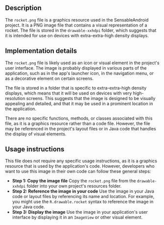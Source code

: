 ## Description

The `rocket.png` file is a graphics resource used in the SensableAndroid project. It is a PNG image file that contains a visual representation of a rocket. The file is stored in the `drawable-xxhdpi` folder, which suggests that it is intended for use on devices with extra-extra-high density displays.


## Implementation details

The `rocket.png` file is likely used as an icon or visual element in the project's user interface. The image is probably displayed in various parts of the application, such as in the app's launcher icon, in the navigation menu, or as a decorative element on certain screens.

The file is stored in a folder that is specific to extra-extra-high density displays, which means that it will be used on devices with very high-resolution screens. This suggests that the image is designed to be visually appealing and detailed, and that it may be used in a prominent location in the application.

There are no specific functions, methods, or classes associated with this file, as it is a graphics resource rather than a code file. However, the file may be referenced in the project's layout files or in Java code that handles the display of visual elements.


## Usage instructions

This file does not require any specific usage instructions, as it is a graphics resource that is used by the application's code. However, developers who want to use this image in their own code can follow these general steps:

*   **Step 1: Copy the image file**
    Copy the `rocket.png` file from the `drawable-xxhdpi` folder into your own project's resources folder.
*   **Step 2: Reference the image in your code**
    Use the image in your Java code or layout files by referencing its name and location. For example, you might use the `R.drawable.rocket` syntax to reference the image in your Java code.
*   **Step 3: Display the image**
    Use the image in your application's user interface by displaying it in an `ImageView` or other visual element.



